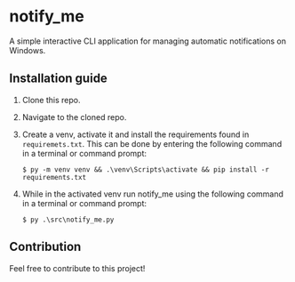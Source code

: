 # notify_me

A simple interactive CLI application for managing automatic notifications on Windows.

## Installation guide

1. Clone this repo.
2. Navigate to the cloned repo.
3. Create a venv, activate it and install the requirements found in `requiremets.txt`. This can be done by entering the
   following command in a terminal or command prompt:

   `$ py -m venv venv && .\venv\Scripts\activate && pip install -r requirements.txt`

4. While in the activated venv run notify_me using the following command in a terminal or command prompt:

   `$ py .\src\notify_me.py`

## Contribution

Feel free to contribute to this project!